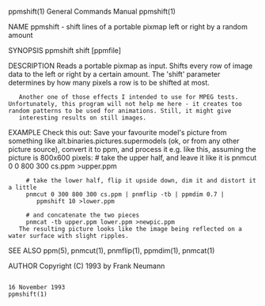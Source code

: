 ppmshift(1)                                                                              General Commands Manual                                                                              ppmshift(1)

NAME
       ppmshift - shift lines of a portable pixmap left or right by a random amount

SYNOPSIS
       ppmshift shift [ppmfile]

DESCRIPTION
       Reads a portable pixmap as input. Shifts every row of image data to the left or right by a certain amount. The 'shift' parameter determines by how many pixels a row is to be shifted at most.

       Another one of those effects I intended to use for MPEG tests.  Unfortunately, this program will not help me here - it creates too random patterns to be used for animations. Still, it might give
       interesting results on still images.

EXAMPLE
       Check this out: Save your favourite model's picture from something like alt.binaries.pictures.supermodels (ok, or from any other picture source), convert it to ppm,  and  process  it  e.g.  like
       this, assuming the picture is 800x600 pixels:
         # take the upper half, and leave it like it is
         pnmcut 0 0 800 300 cs.ppm >upper.ppm

         # take the lower half, flip it upside down, dim it and distort it a little
         pnmcut 0 300 800 300 cs.ppm | pnmflip -tb | ppmdim 0.7 |
            ppmshift 10 >lower.ppm

         # and concatenate the two pieces
         pnmcat -tb upper.ppm lower.ppm >newpic.ppm
       The resulting picture looks like the image being reflected on a water surface with slight ripples.

SEE ALSO
       ppm(5), pnmcut(1), pnmflip(1), ppmdim(1), pnmcat(1)

AUTHOR
       Copyright (C) 1993 by Frank Neumann

                                                                                             16 November 1993                                                                                 ppmshift(1)
